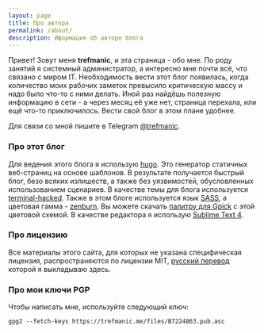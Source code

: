 ```yaml
---
layout: page
title: Про автора
permalink: /about/
description: Иформация об авторе блога
---
```


Привет! Зовут меня **trefmanic**, и эта страница - обо мне. По роду занятий я системный администратор, 
а интересно мне почти всё, что связано с миром IT. Необходимость вести этот блог появилась, когда количество моих рабочих заметок превысило критическую массу и надо было что-то с ними делать. Иной раз найдёшь полезную информацию в сети - а через месяц её уже нет, страница перехала, или ещё что-то приключилось. Вести свой блог в этом плане удобнее.

Для связи со мной пишите в Telegram [@trefmanic][8].

### Про этот блог ###

Для ведения этого блога я использую [hugo][1]. Это генератор статичных веб-страниц на основе шаблонов. В результате получается быстрый блог, безо всяких излишеств, а также без уязвимостей, обусловленных использованием сценариев. В качестве темы для блога используется [terminal-hacked][2]. Также в этом блоге используется язык [SASS][4], а цветовая гамма - [zenburn][5]. Вы можете скачать [палитру для Gpick][6] с этой цветовой схемой. В качестве редактора я использую [Sublime Text 4][7].

### Про лицензию ###

Все материалы этого сайта, для которых не указана специфическая лицензия, распространяются по лицензии MIT, [русский перевод][3] которой я выкладываю здесь.

### Про мои ключи PGP ###

Чтобы написать мне, используйте следующий ключ:

    gpg2 --fetch-keys https://trefmanic.me/files/B7224863.pub.asc

[1]: https://gohugo.io/ "Официальный сайт hugo"
[2]: https://github.com/trefmanic/hugo-theme-terminal-hacked "Тема terminal-hacked на гитхабе"
[3]: https://trefmanic.me/files/mit.txt "Копия русского перевода лицензии MIT"
[4]: https://sass-lang.com/ "Официальный сайт SASS"
[5]: https://kippura.org/zenburnpage/ "Сайт, посвящённый zenburn"
[6]: https://trefmanic.me/files/zenmin.gpa "Палитра zenburn для GPick"
[7]: https://www.sublimetext.com/ "Официальный сайт Sublime Text"
[8]: https://t.me/trefmanic "Я в Telegram"